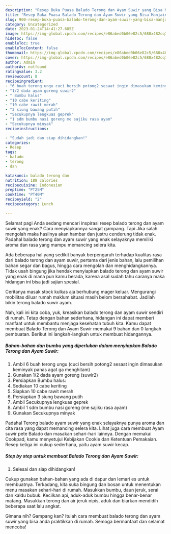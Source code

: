 ```yaml
---
description: "Resep Buka Puasa Balado Terong dan Ayam Suwir yang Bisa Manjain Lidah"
title: "Resep Buka Puasa Balado Terong dan Ayam Suwir yang Bisa Manjain Lidah"
slug: 900-resep-buka-puasa-balado-terong-dan-ayam-suwir-yang-bisa-manjain-lidah
category: Uncategorized
date: 2023-01-24T14:41:27.685Z
image: https://img-global.cpcdn.com/recipes/e86abed0b06e82c5/680x482cq70/balado-terong-dan-ayam-suwir-foto-resep-utama.jpg
hideToc: false
enableToc: true
enableTocContent: false
thumbnail: https://img-global.cpcdn.com/recipes/e86abed0b06e82c5/680x482cq70/balado-terong-dan-ayam-suwir-foto-resep-utama.jpg
cover: https://img-global.cpcdn.com/recipes/e86abed0b06e82c5/680x482cq70/balado-terong-dan-ayam-suwir-foto-resep-utama.jpg
author: Admin
authorAv: notfound
ratingvalue: 3.2
reviewcount: 8
recipeingredient:
- "6 buah terong ungu cuci bersih potong2 sesaat ingin dimasukan keminyak panas agat ga menghitam"
- "1/2 dada ayam goreng suwir2"
- " Bumbu halus"
- "10 cabe keriting"
- "10 cabe rawit merah"
- "3 siung bawang putih"
- "Secukupnya lengkuas geprek"
- "1 sdm bumbu nasi goreng me sajiku rasa ayam"
- "Secukupnya minyak"
recipeinstructions:

- "Sudah jadi dan siap dihidangkan!"
categories:
- Resep
tags:
- balado
- terong
- dan

katakunci: balado terong dan 
nutrition: 188 calories
recipecuisine: Indonesian
preptime: "PT25M"
cooktime: "PT40M"
recipeyield: "2"
recipecategory: Lunch

---
```



Selamat pagi Anda sedang mencari inspirasi resep balado terong dan ayam suwir yang enak? Cara menyiapkannya sangat gampang. Tapi Jika salah mengolah maka hasilnya akan hambar dan justru cenderung tidak enak. Padahal balado terong dan ayam suwir yang enak selayaknya memiliki aroma dan rasa yang mampu memancing selera kita.


Ada beberapa hal yang sedikit banyak berpengaruh terhadap kualitas rasa dari balado terong dan ayam suwir, pertama dari jenis bahan, lalu pemilihan bahan segar dan bagus, hingga cara mengolah dan menghidangkannya. Tidak usah bingung jika hendak menyiapkan balado terong dan ayam suwir yang enak di mana pun kamu berada, karena asal sudah tahu caranya maka hidangan ini bisa jadi sajian spesial.

Ceritanya masak stock kulkas aja berhubung mager keluar. Mengurangi mobilitas diluar rumah maklum situasi masih belom bersahabat. Jadilah bikin terong balado suwir ayam.


Nah, kali ini kita coba, yuk, kreasikan balado terong dan ayam suwir sendiri di rumah. Tetap dengan bahan sederhana, hidangan ini dapat memberi manfaat untuk membantu menjaga kesehatan tubuh kita. Kamu dapat membuat Balado Terong dan Ayam Suwir memakai 9 bahan dan 0 langkah pembuatan. Berikut ini langkah-langkah untuk membuat hidangannya.

<!--inarticleads1-->

##### Bahan-bahan dan bumbu yang diperlukan dalam menyiapkan Balado Terong dan Ayam Suwir:

1. Ambil 6 buah terong ungu (cuci bersih potong2 sesaat ingin dimasukan keminyak panas agat ga menghitam)
1. Gunakan 1/2 dada ayam goreng (suwir2)
1. Persiapkan  Bumbu halus:
1. Sediakan 10 cabe keriting
1. Siapkan 10 cabe rawit merah
1. Persiapkan 3 siung bawang putih
1. Ambil Secukupnya lengkuas geprek
1. Ambil 1 sdm bumbu nasi goreng (me sajiku rasa ayam)
1. Gunakan Secukupnya minyak


Padahal Terong balado ayam suwir yang enak selayaknya punya aroma dan cita rasa yang dapat memancing selera kita. Lihat juga cara membuat Ayam suwir pete Balado dan masakan sehari-hari lainnya. Dengan memakai Cookpad, kamu menyetujui Kebijakan Cookie dan Ketentuan Pemakaian. Resep ketiga ini cukup sederhana, yaitu ayam suwir kecap. 

<!--inarticleads2-->

##### Step by step untuk membuat Balado Terong dan Ayam Suwir:


1. Selesai dan siap dihidangkan!

Cukup gunakan bahan-bahan yang ada di dapur dan lemari es untuk membuatnya. Terkadang, kita suka bingung dan bosan untuk menentukan menu masakan sehari-hari di rumah. Masukkan bumbu, daun jeruk, serai dan kaldu bubuk. Kecilkan api, aduk-aduk bumbu hingga benar-benar matang. Masukkan terong dan air jeruk nipis, aduk dan biarkan mendidih beberapa saat lalu angkat. 

Gimana nih? Gampang kan? Itulah cara membuat balado terong dan ayam suwir yang bisa anda praktikkan di rumah. Semoga bermanfaat dan selamat mencoba!
